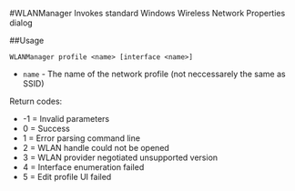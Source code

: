 #WLANManager
Invokes standard Windows Wireless Network Properties dialog

##Usage
```
WLANManager profile <name> [interface <name>]
```

- `name` - The name of the network profile (not neccessarely the same as SSID)

Return codes:
- -1 = Invalid parameters
- 0  = Success
- 1  = Error parsing command line
- 2  = WLAN handle could not be opened
- 3  = WLAN provider negotiated unsupported version
- 4  = Interface enumeration failed
- 5  = Edit profile UI failed
